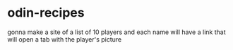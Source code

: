 # odin-recipes
gonna make a site of a list of 10 players and each name will have a link that will open a tab with the player's picture